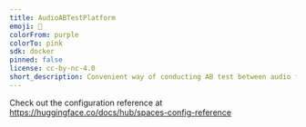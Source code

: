 ```yaml
---
title: AudioABTestPlatform
emoji: 🐢
colorFrom: purple
colorTo: pink
sdk: docker
pinned: false
license: cc-by-nc-4.0
short_description: Convenient way of conducting AB test between audio files.
---
```


Check out the configuration reference at https://huggingface.co/docs/hub/spaces-config-reference
